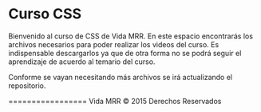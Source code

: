 Curso CSS
=================

Bienvenido al curso de CSS de Vida MRR.
En este espacio encontrarás los archivos necesarios para poder realizar los videos del curso. Es indispensable descargarlos ya que de otra forma no se podrá seguir el aprendizaje de acuerdo al temario del curso.

Conforme se vayan necesitando más archivos se irá actualizando el repositorio.

=================
Vida MRR © 2015 Derechos Reservados
